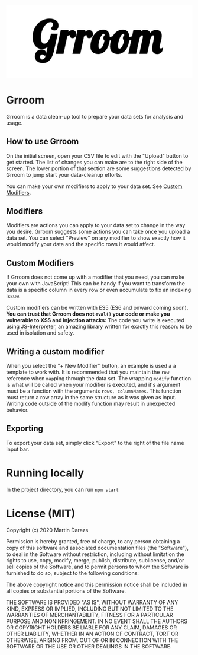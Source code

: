 ![Grroom Logo](logo.png)

# Grroom

Grroom is a data clean-up tool to prepare your data sets for analysis and usage.

## How to use Grroom
On the initial screen, open your CSV file to edit with the "Upload" button to get started. The list of changes you can make are to the right side of the screen. The lower portion of that section are some suggestions detected by Grroom to jump start your data-cleanup efforts.

You can make your own modifiers to apply to your data set. See [Custom Modifiers](#custom-modifiers).

## Modifiers
Modifiers are actions you can apply to your data set to change in the way you desire. Grroom suggests some actions you can take once you upload a data set. You can select "Preview" on any modifier to show exactly how it would modify your data and the specific rows it would affect.

## Custom Modifiers
If Grroom does not come up with a modifier that you need, you can make your own with JavaScript! This can be handy if you want to transform the data is a specific column in every row or even accumulate to fix an indexing issue.

Custom modifiers can be written with ES5 (ES6 and onward coming soon). **You can trust that Grroom does not `eval()` your code or make you vulnerable to XSS and injection attacks:**  The code you write is executed using [JS-Interpreter](https://github.com/NeilFraser/JS-Interpreter/), an amazing library written for exactly this reason: to be used in isolation and safety.

## Writing a custom modifier
When you select the "+ New Modifier" button, an example is used a a template to work with. It is recommended that you maintain the `row` reference when `map`ping through the data set. The wrapping `modify` function is what will be called when your modifier is executed, and it's argument must be a function with the arguments `rows, columnNames`. This function must return a row array in the same structure as it was given as input. Writing code outside of the modify function may result in unexpected behavior.

## Exporting
To export your data set, simply click "Export" to the right of the file name input bar.

# Running locally
In the project directory, you can run `npm start`

# License (MIT)
Copyright (c) 2020 Martin Darazs

Permission is hereby granted, free of charge, to any person obtaining a copy of this software and associated documentation files (the "Software"), to deal in the Software without restriction, including without limitation the rights to use, copy, modify, merge, publish, distribute, sublicense, and/or sell copies of the Software, and to permit persons to whom the Software is furnished to do so, subject to the following conditions:

The above copyright notice and this permission notice shall be included in all copies or substantial portions of the Software.

THE SOFTWARE IS PROVIDED "AS IS", WITHOUT WARRANTY OF ANY KIND, EXPRESS OR IMPLIED, INCLUDING BUT NOT LIMITED TO THE WARRANTIES OF MERCHANTABILITY, FITNESS FOR A PARTICULAR PURPOSE AND NONINFRINGEMENT. IN NO EVENT SHALL THE AUTHORS OR COPYRIGHT HOLDERS BE LIABLE FOR ANY CLAIM, DAMAGES OR OTHER LIABILITY, WHETHER IN AN ACTION OF CONTRACT, TORT OR OTHERWISE, ARISING FROM, OUT OF OR IN CONNECTION WITH THE SOFTWARE OR THE USE OR OTHER DEALINGS IN THE SOFTWARE.
